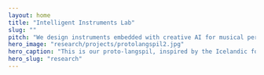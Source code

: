 ```yaml
---
layout: home
title: "Intelligent Instruments Lab"
slug: ""
pitch: "We design instruments embedded with creative AI for musical performance. New instruments for new music! Our aim is to understand ourselves as users of intelligent technologies. "
hero_image: "research/projects/protolangspil2.jpg"
hero_caption: "This is our proto-langspil, inspired by the Icelandic folk instrument. Click to see more projects!"
hero_slug: "research"
---
```



